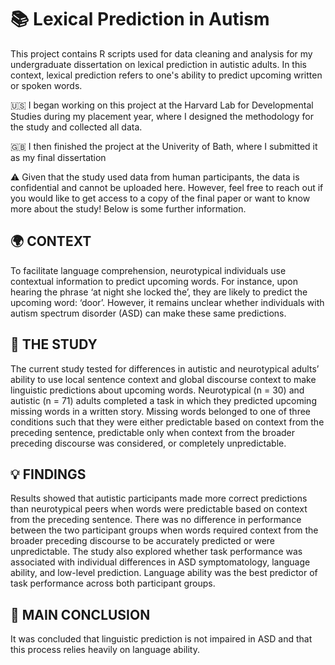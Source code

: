 # 📚 Lexical Prediction in Autism

This project contains R scripts used for data cleaning and analysis for my undergraduate dissertation on lexical prediction in autistic adults. In this context, lexical prediction refers to one's ability to predict upcoming written or spoken words. 

🇺🇸 I began working on this project at the Harvard Lab for Developmental Studies during my placement year, where I designed the methodology for the study and collected all data. 

🇬🇧 I then finished the project at the Univerity of Bath, where I submitted it as my final dissertation

⚠️ Given that the study used data from human participants, the data is confidential and cannot be uploaded here. However, feel free to reach out if you would like to get access to a copy of the final paper or want to know more about the study! Below is some further information.

## 🌍 CONTEXT
To facilitate language comprehension, neurotypical individuals use contextual information to predict upcoming words. For instance, upon hearing the phrase ‘at night she locked the’, they are likely to predict the upcoming word: ‘door’. However, it remains unclear whether individuals with autism spectrum disorder (ASD) can make these same predictions. 

## 🔬 THE STUDY
The current study tested for differences in autistic and neurotypical adults’ ability to use local sentence context and global discourse context to make linguistic predictions about upcoming words. Neurotypical (n = 30) and autistic (n = 71) adults completed a task in which they predicted upcoming missing words in a written story. Missing words belonged to one of three conditions such that they were either predictable based on context from the preceding sentence, predictable only when context from the broader preceding discourse was considered, or completely unpredictable. 

## 💡 FINDINGS
Results showed that autistic participants made more correct predictions than neurotypical peers when words were predictable based on context from the preceding sentence. There was no difference in performance between the two participant groups when words required context from the broader preceding discourse to be accurately predicted or were unpredictable. The study also explored whether task performance was associated with individual differences in ASD symptomatology, language ability, and low-level prediction. Language ability was the best predictor of task performance across both participant groups. 

## 📝 MAIN CONCLUSION
It was concluded that linguistic prediction is not impaired in ASD and that this process relies heavily on language ability.
